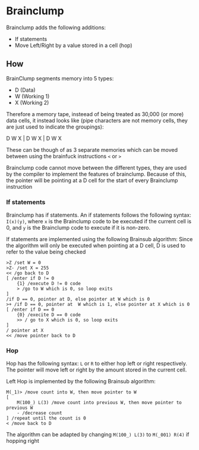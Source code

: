 # Brainclump

Brainclump adds the following additions:

- If statements
- Move Left/Right by a value stored in a cell (hop)

## How

BrainClump segments memory into 5 types:

- D (Data)
- W (Working 1)
- X (Working 2)

Therefore a memory tape, insteead of being treated as 30,000 (or more) data cells, it instead looks like (pipe characters are not memory cells, they are just used to indicate the groupings):

D W X | D W X  | D W X 

These can be though of as 3 separate memories which can be moved between using the brainfuck instructions `<` or `>`

Brainclump  code cannot move between the different types, they are used by the compiler to implement the features of brainclump. Because of this, the pointer will be pointing at a D cell for the start of every Brainclump instruction

### If statements

Brainclump has if statements. An if statements follows the following syntax: `I(x)(y)`, where `x` is the Brainclump code to be executed if the current cell is 0, and `y` is the Brainclump code to execute if it is non-zero. 

If statements are implemented using the following Brainsub algorithm:
Since the algorithm will only be executed when pointing at a D cell, D is used to refer to the value being checked
```
>Z /set W = 0
>Z- /set X = 255
<< /go back to D
[ /enter if D != 0
    {1} /execute D != 0 code
    > /go to W which is 0, so loop exits
]
/if D == 0, pointer at D, else pointer at W which is 0
>+ /if D == 0, pointer at  W which is 1, else pointer at X which is 0
[ /enter if D == 0
    {0} /execite D == 0 code
    >> / go to X which is 0, so loop exits
]
/ pointer at X
<< /move pointer back to D

```

### Hop

Hop has the following syntax: `L` or `R` to either hop left or right respectively. The pointer will move left or right by the amount stored in the current cell.

Left Hop is implemented by the following Brainsub algorithm:
```
M(_1)> /move count into W, then move pointer to W
[
    M(100_) L(3) /move count into previous W, then move pointer to previous W
    - /decrease count
] /repeat until the count is 0
< /move back to D
```
The algorithm can be adapted by changing `M(100_) L(3)` to `M(_001) R(4)` if hopping right